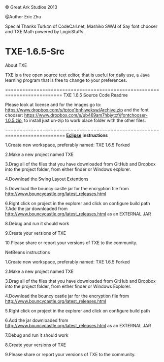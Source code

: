 © Great Ark Studios 2013


@Author Eric Zhu 


Special Thanks Turk4n of CodeCall.net, Mashiko SWAI of Say font chooser and TXE Math powered by LogicStuffs.


TXE-1.6.5-Src
=============
About TXE


TXE is a free open source text editor, that is useful for daily use, a Java learning program that is free to change to your preferences.

==========================================================================
TXE 1.6.5 Source Code Readme

Please look at license and for the images go to: https://www.dropbox.com/s/tptoe1bnhiweksw/Archive.zip and the font chooser: https://www.dropbox.com/s/ub469am7hbjytcf/jfontchooser-1.0.5.zip, to install just un-zip to work place folder with the other files.

===========================================================================
<b><a href= "http://eclipse.org">Eclipse</a> instructions</b>


1.Create new workspace, preferably named: TXE 1.6.5 Forked


2.Make a new project named TXE 


3.Drag all of the files that you have downloaded from GitHub and Dropbox 
into the project folder, from either finder or Windows explorer.


4.Download the Swing Layout Extentions 


5.Download the bouncy castle jar for the encryption file from http://www.bouncycastle.org/latest_releases.html 


6.Right click on project in the explorer and click on configure build path
7.Add the jar downloaded from http://www.bouncycastle.org/latest_releases.html as an EXTERNAL JAR


8.Debug and run it should work


9.Create your versions of TXE 


10.Please share or report your versions of TXE to the community.

NetBeans instructions 


1.Create new workspace, preferably named: TXE 1.6.5 Forked


2.Make a new project named TXE 


3.Drag all of the files that you have downloaded from GitHub and Dropbox 
into the project folder, from either finder or Windows Explorer.


4.Download the bouncy castle jar for the encryption file from http://www.bouncycastle.org/latest_releases.html 


5.Right click on project in the explorer and click on configure build path


6.Add the jar downloaded from http://www.bouncycastle.org/latest_releases.html as an EXTERNAL JAR


7.Debug and run it should work


8.Create your versions of TXE 


9.Please share or report your versions of TXE to the community.
